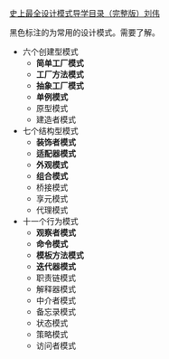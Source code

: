 [史上最全设计模式导学目录（完整版）刘伟](https://blog.csdn.net/lovelion/article/details/17517213)

黑色标注的为常用的设计模式。需要了解。

+ 六个创建型模式
  + **简单工厂模式**
  + **工厂方法模式**
  + **抽象工厂模式**
  + **单例模式**
  + 原型模式
  + 建造者模式
+ 七个结构型模式
  + **装饰者模式**
  + **适配器模式**
  + **外观模式**
  + **组合模式**
  + 桥接模式
  + 享元模式
  + 代理模式
+ 十一个行为模式
  + **观察者模式**
  + **命令模式**
  + **模板方法模式**
  + **迭代器模式**
  + 职责链模式
  + 解释器模式
  + 中介者模式
  + 备忘录模式
  + 状态模式
  + 策略模式
  + 访问者模式